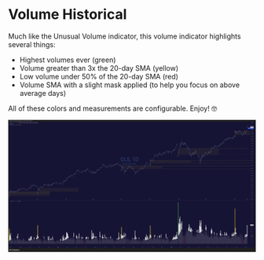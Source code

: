 # Volume Historical

Much like the Unusual Volume indicator, this volume indicator highlights several things:

* Highest volumes ever (green)
* Volume greater than 3x the 20-day SMA (yellow)
* Low volume under 50% of the 20-day SMA (red)
* Volume SMA with a slight mask applied (to help you focus on above average days)

All of these colors and measurements are configurable. Enjoy! 🤓

![CLS_2025-09-05_17-44-22.png](CLS_2025-09-05_17-44-22.png)
